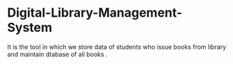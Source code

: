 # Digital-Library-Management-System
It is the tool in which we store data of students who issue books from library and maintain dtabase of all books . 
